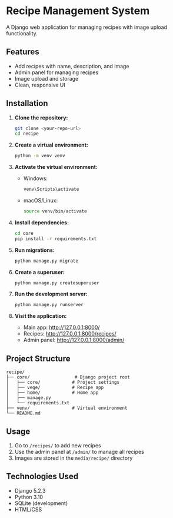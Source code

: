 # Recipe Management System

A Django web application for managing recipes with image upload functionality.

## Features

- Add recipes with name, description, and image
- Admin panel for managing recipes
- Image upload and storage
- Clean, responsive UI

## Installation

1. **Clone the repository:**
   ```bash
   git clone <your-repo-url>
   cd recipe
   ```

2. **Create a virtual environment:**
   ```bash
   python -m venv venv
   ```

3. **Activate the virtual environment:**
   - Windows:
     ```bash
     venv\Scripts\activate
     ```
   - macOS/Linux:
     ```bash
     source venv/bin/activate
     ```

4. **Install dependencies:**
   ```bash
   cd core
   pip install -r requirements.txt
   ```

5. **Run migrations:**
   ```bash
   python manage.py migrate
   ```

6. **Create a superuser:**
   ```bash
   python manage.py createsuperuser
   ```

7. **Run the development server:**
   ```bash
   python manage.py runserver
   ```

8. **Visit the application:**
   - Main app: http://127.0.0.1:8000/
   - Recipes: http://127.0.0.1:8000/recipes/
   - Admin panel: http://127.0.0.1:8000/admin/

## Project Structure

```
recipe/
├── core/                 # Django project root
│   ├── core/            # Project settings
│   ├── vege/            # Recipe app
│   ├── home/            # Home app
│   ├── manage.py
│   └── requirements.txt
├── venv/                # Virtual environment
└── README.md
```

## Usage

1. Go to `/recipes/` to add new recipes
2. Use the admin panel at `/admin/` to manage all recipes
3. Images are stored in the `media/recipe/` directory

## Technologies Used

- Django 5.2.3
- Python 3.10
- SQLite (development)
- HTML/CSS 